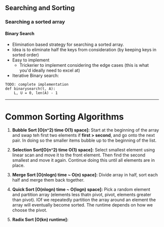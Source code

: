 ## Searching and Sorting

### Searching a sorted array

#### Binary Search
- Elimination based strategy for searching a sorted array.
- Idea is to eliminate half the keys from consideration (by keeping keys in sorted order)
- Easy to implement
  - Trickerier to implement considering the edge cases (this is what you'd ideally need to excel at)
- Iterative Binary search:

```
TODO: complete implementation
def binarysearch(t, A):
    L, U = 0, len(A) - 1
```
---
# Common Sorting Algorithms

1. **Bubble Sort [O(n^2) time O(1) space]:** Start at the beginning of the array and swap teh first two elements if **first > second**, and go onto the next pair. In doing so the smaller items bubble up to the beginning of the list.

2. **Selection Sort[O(n^2) time O(1) space]:** Select smallest element using linear scan and move it to the front element. Then find the second smallest and move it again. Continue doing this until all elements are in place.
   
3. **Merge Sort [O(nlogn) time ~ O(n) space]:** Divide array in half, sort each half and merge them back together.
   
4. **Quick Sort [O(nlogn) time ~ O(logn) space]:** Pick a random element and partition array (elements less thatn pivot, pivot, elements greater than pivot). IOf we repeatedly partition the array around an element the array will eventually become sorted. The runtime depends on how we choose the pivot.
   
5. **Radix Sort [O(kn) runtime]:** 

